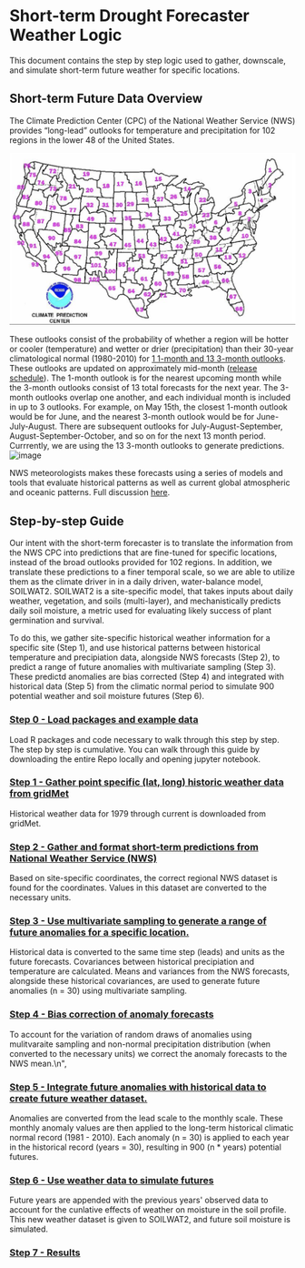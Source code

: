 # Short-term Drought Forecaster Weather Logic

This document contains the step by step logic used to gather, downscale, and simulate short-term future weather for specific locations.

## Short-term Future Data Overview

The Climate Prediction Center (CPC) of the National Weather Service (NWS) provides “long-lead” outlooks for temperature and precipitation for 102 regions in the lower 48 of the United States.

![RegionMap](RegionMap.png)

These outlooks consist of the probability of whether a region will be hotter or cooler (temperature) and wetter or drier (precipitation)
than their 30-year climatological normal (1980-2010) for [1 1-month and 13 3-month outlooks](https://www.cpc.ncep.noaa.gov/products/forecasts/month_to_season_outlooks.php). 
These outlooks are updated on approximately mid-month ([release schedule](https://origin.cpc.ncep.noaa.gov/products/predictions/schedule.php)).
The 1-month outlook is for the nearest upcoming month while the 3-month outlooks consist of 13 total forecasts for the next year. The 3-month outlooks overlap one another, and each individual month is included in up to 3 outlooks. For example, on May 15th, the closest 1-month outlook would be for June, and the nearest 3-month outlook would be for June-July-August. There are subsequent outlooks for July-August-September, August-September-October, and so on for the next 13 month period.
Currrently, we are using the 13 3-month outlooks to generate predictions.
![image](https://www.cpc.ncep.noaa.gov/products/predictions/multi_season/13_seasonal_outlooks/color/page2.gif)


NWS meteorologists makes these forecasts using a series of models and tools that evaluate historical patterns as well as current global atmospheric and oceanic patterns. Full discussion [here](https://www.cpc.ncep.noaa.gov/products/predictions/long_range/tools.php).

## Step-by-step Guide

Our intent with the short-term forecaster is to translate the information from the NWS CPC 
into predictions that are fine-tuned for specific locations, instead of the broad outlooks provided for 102 regions.
In addition, we translate these predictions to a finer temporal scale, so we are able to utilize them as the climate driver in in a daily driven, 
water-balance model, SOILWAT2. SOILWAT2 is a site-specific model, that takes inputs about daily weather, vegetation, and soils (multi-layer), 
and mechanistically predicts daily soil moisture, a metric used for evaluating likely success of plant germination and survival.

To do this, we gather site-specific historical weather information for a specific site (Step 1), 
and use historical patterns between historical temperature and precipiation data, 
alongside NWS forecasts (Step 2), to predict a range of future anomalies with multivariate sampling (Step 3). 
These predictd anomalies are bias corrected (Step 4) and integrated with historical data (Step 5) 
from the climatic normal period to simulate 900 potential weather and soil moisture futures (Step 6). 

### [Step 0 - Load packages and example data](ShortTermDroughtForecaster_Logic.ipynb#Step-0)
Load R packages and code necessary to walk through this step by step. The step by step is cumulative. You can walk through this guide by downloading the entire Repo locally and opening jupyter notebook.

### [Step 1 - Gather point specific (lat, long) historic weather data from gridMet](ShortTermDroughtForecaster_Logic.ipynb#step1)
Historical weather data for 1979 through current is downloaded from gridMet.

### [Step 2 - Gather and format short-term predictions from National Weather Service (NWS)](ShortTermDroughtForecaster_Logic.ipynb#step2)

Based on site-specific coordinates, the correct regional NWS dataset is found for the coordinates. Values in this dataset are converted to the necessary units.

### [Step 3 - Use multivariate sampling to generate a range of future anomalies for a specific location.](ShortTermDroughtForecaster_Logic.ipynb#step3)

Historical data is converted to the same time step (leads) and units as the future forecasts. Covariances between historical precipiation and temperature are calculated. Means and variances from the NWS forecasts, alongside these historical covariances, are used to generate future anomalies (n = 30) using multivariate sampling.
 
### [Step 4 - Bias correction of anomaly forecasts](ShortTermDroughtForecaster_Logic.ipynb#step4)

To account for the variation of random draws of anomalies using mulitvaraite sampling and non-normal precipitation distribution (when converted to the necessary units) we correct the anomaly forecasts to the NWS mean.\n",

### [Step 5 - Integrate future anomalies with historical data to create future weather dataset.](ShortTermDroughtForecaster_Logic.ipynb#step5)

Anomalies are converted from the lead scale to the monthly scale. These monthly anomaly values are then applied to the long-term historical climatic normal record (1981 - 2010). Each anomaly (n = 30) is applied to each year in the historical record (years = 30), resulting in 900 (n * years) potential futures.

### [Step 6 - Use weather data to simulate futures](ShortTermDroughtForecaster_Logic.ipynb#step6)

Future years are appended with the previous years' observed data to account for the cunlative effects of weather on moisture in the soil profile. This new weather dataset is given to SOILWAT2, and future soil moisture is simulated.
 
### [Step 7 - Results](ShortTermDroughtForecaster_Logic.ipynb#step7)